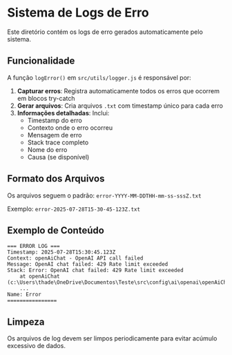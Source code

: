 # Sistema de Logs de Erro

Este diretório contém os logs de erro gerados automaticamente pelo sistema.

## Funcionalidade

A função `logError()` em `src/utils/logger.js` é responsável por:

1. **Capturar erros**: Registra automaticamente todos os erros que ocorrem em blocos try-catch
2. **Gerar arquivos**: Cria arquivos `.txt` com timestamp único para cada erro
3. **Informações detalhadas**: Inclui:
   - Timestamp do erro
   - Contexto onde o erro ocorreu
   - Mensagem de erro
   - Stack trace completo
   - Nome do erro
   - Causa (se disponível)

## Formato dos Arquivos

Os arquivos seguem o padrão: `error-YYYY-MM-DDTHH-mm-ss-sssZ.txt`

Exemplo: `error-2025-07-28T15-30-45-123Z.txt`

## Exemplo de Conteúdo

```
=== ERROR LOG ===
Timestamp: 2025-07-28T15:30:45.123Z
Context: openAiChat - OpenAI API call failed
Message: OpenAI chat failed: 429 Rate limit exceeded
Stack: Error: OpenAI chat failed: 429 Rate limit exceeded
    at openAiChat (c:\Users\thade\OneDrive\Documentos\Teste\src\config\ai\openai\openAiChat.js:35:13)
    ...
Name: Error
================
```

## Limpeza

Os arquivos de log devem ser limpos periodicamente para evitar acúmulo excessivo de dados.
